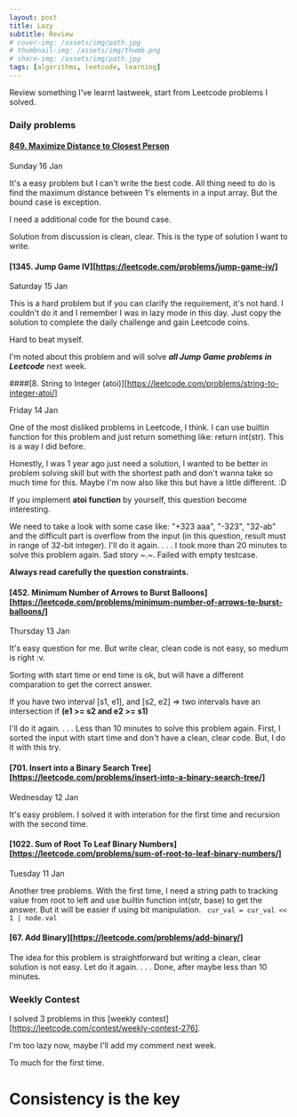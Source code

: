 ```yaml
---
layout: post
title: Lazy
subtitle: Review 
# cover-img: /assets/img/path.jpg
# thumbnail-img: /assets/img/thumb.png
# share-img: /assets/img/path.jpg
tags: [algorithms, leetcode, learning]
---
```


Review something I've learnt lastweek, start from Leetcode problems I solved.

### Daily problems

#### [849. Maximize Distance to Closest Person](https://leetcode.com/problems/maximize-distance-to-closest-person/)

Sunday 16 Jan

It's a easy problem but I can't write the best code. All thing need to do is find the maximum distance between 1's elements in a input array. But the bound case is exception. 

I need a additional code for the bound case. 

Solution from discussion is clean, clear. This is the type of solution I want to write.

#### [1345. Jump Game IV][https://leetcode.com/problems/jump-game-iv/]

Saturday 15 Jan

This is a hard problem but if you can clarify the requirement, it's not hard. I couldn't do it and I remember I was in lazy mode in this day. Just copy the solution to complete the daily challenge and gain Leetcode coins. 

Hard to beat myself.

I'm noted about this problem and will solve **_all Jump Game problems in Leetcode_** next week.


####[8. String to Integer (atoi)][https://leetcode.com/problems/string-to-integer-atoi/]

Friday 14 Jan

One of the most disliked problems in Leetcode, I think. I can use builtin function for this problem and just return something like: return int(str). This is a way I did before. 

Honestly, I was 1 year ago just need a solution, I wanted to be better in problem solving skill but with the shortest path and don't wanna take so much time for this. Maybe I'm now also like this but have a little different. :D

If you implement **atoi function** by yourself, this question become interesting.

We need to take a look with some case like: "+323 aaa", "-323", "32-ab" and the difficult part is overflow from the input (in this question, result must in range of 32-bit integer). I'll do it again.
.
.
.
I took more than 20 minutes to solve this problem again. Sad story ~.~. Failed with empty testcase. 

**Always read carefully the question constraints.**


#### [452. Minimum Number of Arrows to Burst Balloons][https://leetcode.com/problems/minimum-number-of-arrows-to-burst-balloons/]

Thursday 13 Jan

It's easy question for me. But write clear, clean code is not easy, so medium is right :v. 

Sorting with start time or end time is ok, but will have a different comparation to get the correct answer.

If you have two interval [s1, e1], and [s2, e2] => two intervals have an intersection if **(e1 >= s2 and e2 >= s1)**

I'll do it again.
.
.
.
Less than 10 minutes to solve this problem again. First, I sorted the input with start time and don't have a clean, clear code. But, I do it with this try.


#### [701. Insert into a Binary Search Tree][https://leetcode.com/problems/insert-into-a-binary-search-tree/]

Wednesday 12 Jan

It's easy problem. I solved it with interation for the first time and recursion with the second time. 


#### [1022. Sum of Root To Leaf Binary Numbers][https://leetcode.com/problems/sum-of-root-to-leaf-binary-numbers/]

Tuesday 11 Jan

Another tree problems. With the first time, I need a string path to tracking value from root to left and use builtin function int(str, base) to get the answer. But it will be easier if using bit manipulation. 
` 
    cur_val = cur_val << 1 | node.val
`


#### [67. Add Binary][https://leetcode.com/problems/add-binary/]

The idea for this problem is straightforward but writing a clean, clear solution is not easy. 
Let do it again.
. 
.
.
Done, after maybe less than 10 minutes. 

### Weekly Contest
I solved 3 problems in this [weekly contest][https://leetcode.com/contest/weekly-contest-276].

I'm too lazy now, maybe I'll add my comment next week. 

To much for the first time.

# Consistency is the key
